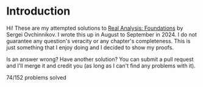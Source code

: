 # Introduction

Hi! These are my attempted solutions to [Real Analysis: Foundations](https://link.springer.com/book/10.1007/978-3-030-64701-8) by Sergei Ovchinnikov. I wrote this up in August to September in 2024. I do not guarantee any question's veracity or any chapter's completeness. This is just something that I enjoy doing and I decided to show my proofs.

Is an answer wrong? Have another solution? You can submit a pull request and I'll merge it and credit you (as long as I can't find any problems with it).

74/152 problems solved
